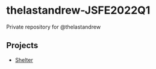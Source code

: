 # thelastandrew-JSFE2022Q1
Private repository for @thelastandrew

## Projects
- [Shelter](https://rolling-scopes-school.github.io/thelastandrew-JSFE2022Q1/shelter/pages/main/)
